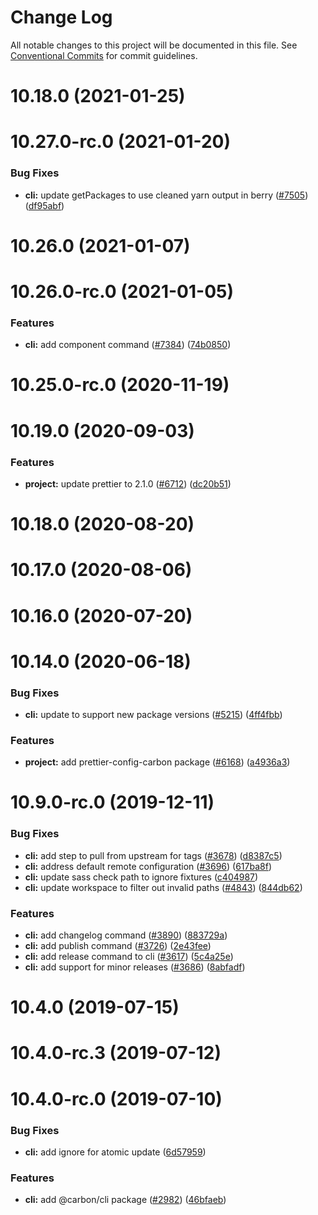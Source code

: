 # Change Log

All notable changes to this project will be documented in this file.
See [Conventional Commits](https://conventionalcommits.org) for commit guidelines.

# 10.18.0 (2021-01-25)



# 10.27.0-rc.0 (2021-01-20)


### Bug Fixes

* **cli:** update getPackages to use cleaned yarn output in berry ([#7505](https://github.com/carbon-design-system/carbon/issues/7505)) ([df95abf](https://github.com/carbon-design-system/carbon/commit/df95abf4a4ee6b5adb6fddd9904b289ef5f782b3))



# 10.26.0 (2021-01-07)



# 10.26.0-rc.0 (2021-01-05)


### Features

* **cli:** add component command ([#7384](https://github.com/carbon-design-system/carbon/issues/7384)) ([74b0850](https://github.com/carbon-design-system/carbon/commit/74b0850024a7002ae425540f14af08d272dd33fb))



# 10.25.0-rc.0 (2020-11-19)



# 10.19.0 (2020-09-03)


### Features

* **project:** update prettier to 2.1.0 ([#6712](https://github.com/carbon-design-system/carbon/issues/6712)) ([dc20b51](https://github.com/carbon-design-system/carbon/commit/dc20b5120ed089ebddf44b27a8061f5896d0af4e))



# 10.18.0 (2020-08-20)



# 10.17.0 (2020-08-06)



# 10.16.0 (2020-07-20)



# 10.14.0 (2020-06-18)


### Bug Fixes

* **cli:** update to support new package versions ([#5215](https://github.com/carbon-design-system/carbon/issues/5215)) ([4ff4fbb](https://github.com/carbon-design-system/carbon/commit/4ff4fbb063b5c7e87c9f727de071d0847c22a9cb))


### Features

* **project:** add prettier-config-carbon package ([#6168](https://github.com/carbon-design-system/carbon/issues/6168)) ([a4936a3](https://github.com/carbon-design-system/carbon/commit/a4936a3f785d038b452d78308e1a0a801afb5f00))



# 10.9.0-rc.0 (2019-12-11)


### Bug Fixes

* **cli:** add step to pull from upstream for tags ([#3678](https://github.com/carbon-design-system/carbon/issues/3678)) ([d8387c5](https://github.com/carbon-design-system/carbon/commit/d8387c5cc08bee07bed11649c8c97eb01d7c6ec6))
* **cli:** address default remote configuration ([#3696](https://github.com/carbon-design-system/carbon/issues/3696)) ([617ba8f](https://github.com/carbon-design-system/carbon/commit/617ba8f8be1854bb00444c5b0ec838b324bd5799))
* **cli:** update sass check path to ignore fixtures ([c404987](https://github.com/carbon-design-system/carbon/commit/c404987cfdf803a712430a2e1ee5a2538280a90c))
* **cli:** update workspace to filter out invalid paths ([#4843](https://github.com/carbon-design-system/carbon/issues/4843)) ([844db62](https://github.com/carbon-design-system/carbon/commit/844db624f2dcc12d7dc790fde3e71031769fb4b9))


### Features

* **cli:** add changelog command ([#3890](https://github.com/carbon-design-system/carbon/issues/3890)) ([883729a](https://github.com/carbon-design-system/carbon/commit/883729adf98e5b3f89badd4503302fdcd0c67da7))
* **cli:** add publish command ([#3726](https://github.com/carbon-design-system/carbon/issues/3726)) ([2e43fee](https://github.com/carbon-design-system/carbon/commit/2e43fee8937bcf01cfb3a8a7a6c91a61939bd9be))
* **cli:** add release command to cli ([#3617](https://github.com/carbon-design-system/carbon/issues/3617)) ([5c4a25e](https://github.com/carbon-design-system/carbon/commit/5c4a25e9107cc91af7383cb74139d9680891d289))
* **cli:** add support for minor releases ([#3686](https://github.com/carbon-design-system/carbon/issues/3686)) ([8abfadf](https://github.com/carbon-design-system/carbon/commit/8abfadf96e39f78d74b51983e9a55ed148272a52))



# 10.4.0 (2019-07-15)



# 10.4.0-rc.3 (2019-07-12)



# 10.4.0-rc.0 (2019-07-10)


### Bug Fixes

* **cli:** add ignore for atomic update ([6d57959](https://github.com/carbon-design-system/carbon/commit/6d57959bc83c6dac96389aad639697d9c8d0e52e))


### Features

* **cli:** add @carbon/cli package ([#2982](https://github.com/carbon-design-system/carbon/issues/2982)) ([46bfaeb](https://github.com/carbon-design-system/carbon/commit/46bfaeb27311aa4d587d7fce4f825c5887e961ac))

